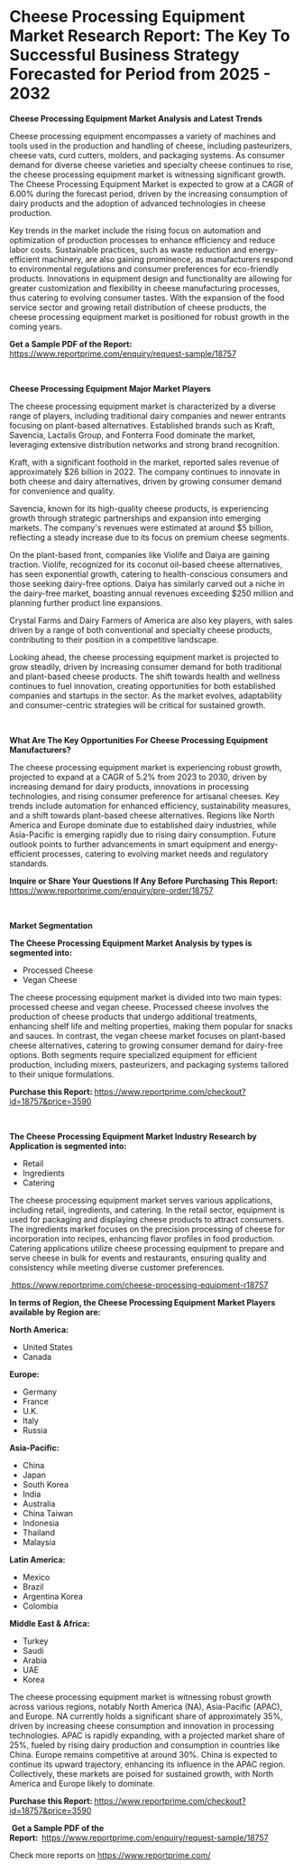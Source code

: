 <p><h1>Cheese Processing Equipment Market Research Report: The Key To Successful Business Strategy Forecasted for Period from 2025 - 2032</h1></p><p><strong>Cheese Processing Equipment Market Analysis and Latest Trends</strong></p>
<p><p>Cheese processing equipment encompasses a variety of machines and tools used in the production and handling of cheese, including pasteurizers, cheese vats, curd cutters, molders, and packaging systems. As consumer demand for diverse cheese varieties and specialty cheese continues to rise, the cheese processing equipment market is witnessing significant growth. The Cheese Processing Equipment Market is expected to grow at a CAGR of 6.00% during the forecast period, driven by the increasing consumption of dairy products and the adoption of advanced technologies in cheese production. </p><p>Key trends in the market include the rising focus on automation and optimization of production processes to enhance efficiency and reduce labor costs. Sustainable practices, such as waste reduction and energy-efficient machinery, are also gaining prominence, as manufacturers respond to environmental regulations and consumer preferences for eco-friendly products. Innovations in equipment design and functionality are allowing for greater customization and flexibility in cheese manufacturing processes, thus catering to evolving consumer tastes. With the expansion of the food service sector and growing retail distribution of cheese products, the cheese processing equipment market is positioned for robust growth in the coming years.</p></p>
<p><strong>Get a Sample PDF of the Report:&nbsp;</strong> <a href="https://www.reportprime.com/enquiry/request-sample/18757?utm_campaign=2336&utm_medium=2&utm_source=Github&utm_content=ia&utm_term=19032025&utm_id=cheese-processing-equipment">https://www.reportprime.com/enquiry/request-sample/18757</a></p>
<p>&nbsp;</p>
<p><strong>Cheese Processing Equipment Major Market Players</strong></p>
<p><p>The cheese processing equipment market is characterized by a diverse range of players, including traditional dairy companies and newer entrants focusing on plant-based alternatives. Established brands such as Kraft, Savencia, Lactalis Group, and Fonterra Food dominate the market, leveraging extensive distribution networks and strong brand recognition.</p><p>Kraft, with a significant foothold in the market, reported sales revenue of approximately $26 billion in 2022. The company continues to innovate in both cheese and dairy alternatives, driven by growing consumer demand for convenience and quality.</p><p>Savencia, known for its high-quality cheese products, is experiencing growth through strategic partnerships and expansion into emerging markets. The company's revenues were estimated at around $5 billion, reflecting a steady increase due to its focus on premium cheese segments.</p><p>On the plant-based front, companies like Violife and Daiya are gaining traction. Violife, recognized for its coconut oil-based cheese alternatives, has seen exponential growth, catering to health-conscious consumers and those seeking dairy-free options. Daiya has similarly carved out a niche in the dairy-free market, boasting annual revenues exceeding $250 million and planning further product line expansions.</p><p>Crystal Farms and Dairy Farmers of America are also key players, with sales driven by a range of both conventional and specialty cheese products, contributing to their position in a competitive landscape.</p><p>Looking ahead, the cheese processing equipment market is projected to grow steadily, driven by increasing consumer demand for both traditional and plant-based cheese products. The shift towards health and wellness continues to fuel innovation, creating opportunities for both established companies and startups in the sector. As the market evolves, adaptability and consumer-centric strategies will be critical for sustained growth.</p></p>
<p>&nbsp;</p>
<p><strong>What Are The Key Opportunities For Cheese Processing Equipment Manufacturers?</strong></p>
<p><p>The cheese processing equipment market is experiencing robust growth, projected to expand at a CAGR of 5.2% from 2023 to 2030, driven by increasing demand for dairy products, innovations in processing technologies, and rising consumer preference for artisanal cheeses. Key trends include automation for enhanced efficiency, sustainability measures, and a shift towards plant-based cheese alternatives. Regions like North America and Europe dominate due to established dairy industries, while Asia-Pacific is emerging rapidly due to rising dairy consumption. Future outlook points to further advancements in smart equipment and energy-efficient processes, catering to evolving market needs and regulatory standards.</p></p>
<p><strong>Inquire or Share Your Questions If Any Before Purchasing This Report:</strong> <a href="https://www.reportprime.com/enquiry/pre-order/18757?utm_campaign=2336&utm_medium=2&utm_source=Github&utm_content=ia&utm_term=19032025&utm_id=cheese-processing-equipment">https://www.reportprime.com/enquiry/pre-order/18757</a></p>
<p>&nbsp;</p>
<p><strong>Market Segmentation</strong></p>
<p><strong>The Cheese Processing Equipment Market Analysis by types is segmented into:</strong></p>
<p><ul><li>Processed Cheese</li><li>Vegan Cheese</li></ul></p>
<p><p>The cheese processing equipment market is divided into two main types: processed cheese and vegan cheese. Processed cheese involves the production of cheese products that undergo additional treatments, enhancing shelf life and melting properties, making them popular for snacks and sauces. In contrast, the vegan cheese market focuses on plant-based cheese alternatives, catering to growing consumer demand for dairy-free options. Both segments require specialized equipment for efficient production, including mixers, pasteurizers, and packaging systems tailored to their unique formulations.</p></p>
<p><strong>Purchase this Report:&nbsp;</strong><a href="https://www.reportprime.com/checkout?id=18757&price=3590&utm_campaign=2336&utm_medium=2&utm_source=Github&utm_content=ia&utm_term=19032025&utm_id=cheese-processing-equipment">https://www.reportprime.com/checkout?id=18757&price=3590</a></p>
<p>&nbsp;</p>
<p><strong>The Cheese Processing Equipment Market Industry Research by Application is segmented into:</strong></p>
<p><ul><li>Retail</li><li>Ingredients</li><li>Catering</li></ul></p>
<p><p>The cheese processing equipment market serves various applications, including retail, ingredients, and catering. In the retail sector, equipment is used for packaging and displaying cheese products to attract consumers. The ingredients market focuses on the precision processing of cheese for incorporation into recipes, enhancing flavor profiles in food production. Catering applications utilize cheese processing equipment to prepare and serve cheese in bulk for events and restaurants, ensuring quality and consistency while meeting diverse customer preferences.</p></p>
<p><a href="https://www.reportprime.com/cheese-processing-equipment-r18757?utm_campaign=2336&utm_medium=2&utm_source=Github&utm_content=ia&utm_term=19032025&utm_id=cheese-processing-equipment">&nbsp;https://www.reportprime.com/cheese-processing-equipment-r18757</a></p>
<p><strong>In terms of Region, the Cheese Processing Equipment Market Players available by Region are:</strong></p>
<p>
    <p> <strong> North America: </strong>
        <ul>
            <li>United States</li>
            <li>Canada</li>
        </ul>
        </p> 
    <p> <strong> Europe: </strong>
        <ul>
            <li>Germany</li>
            <li>France</li>
            <li>U.K.</li>
            <li>Italy</li>
            <li>Russia</li>
        </ul>
        </p> 
    <p> <strong> Asia-Pacific: </strong>
        <ul>
            <li>China</li>
            <li>Japan</li>
            <li>South Korea</li>
            <li>India</li>
            <li>Australia</li>
            <li>China Taiwan</li>
            <li>Indonesia</li>
            <li>Thailand</li>
            <li>Malaysia</li>
        </ul>
        </p> 
    <p> <strong> Latin America: </strong>
        <ul>
            <li>Mexico</li>
            <li>Brazil</li>
            <li>Argentina Korea</li>
            <li>Colombia</li>
        </ul>
        </p> 
    <p> <strong> Middle East & Africa: </strong>
        <ul>
            <li>Turkey</li>
            <li>Saudi</li>
            <li>Arabia</li>
            <li>UAE</li>
            <li>Korea</li>
        </ul>
    </p>
    </p>
<p><p>The cheese processing equipment market is witnessing robust growth across various regions, notably North America (NA), Asia-Pacific (APAC), and Europe. NA currently holds a significant share of approximately 35%, driven by increasing cheese consumption and innovation in processing technologies. APAC is rapidly expanding, with a projected market share of 25%, fueled by rising dairy production and consumption in countries like China. Europe remains competitive at around 30%. China is expected to continue its upward trajectory, enhancing its influence in the APAC region. Collectively, these markets are poised for sustained growth, with North America and Europe likely to dominate.</p></p>
<p><strong>Purchase this Report: </strong><a href="https://www.reportprime.com/checkout?id=18757&price=3590&utm_campaign=2336&utm_medium=2&utm_source=Github&utm_content=ia&utm_term=19032025&utm_id=cheese-processing-equipment">https://www.reportprime.com/checkout?id=18757&price=3590</a></p>
<p>&nbsp;<strong>Get a Sample PDF of the Report:&nbsp;&nbsp;</strong><a href="https://www.reportprime.com/enquiry/request-sample/18757?utm_campaign=2336&utm_medium=2&utm_source=Github&utm_content=ia&utm_term=19032025&utm_id=cheese-processing-equipment">https://www.reportprime.com/enquiry/request-sample/18757</a></p>
<p><strong></strong></p>
<p>Check more reports on <a href="https://www.reportprime.com/?utm_campaign=2336&utm_medium=2&utm_source=Github&utm_content=ia&utm_term=19032025&utm_id=cheese-processing-equipment">https://www.reportprime.com/</a></p>